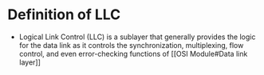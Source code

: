 # Definition of LLC
+ Logical Link Control (LLC) is a sublayer that generally provides the logic for the data link as it controls the synchronization, multiplexing, flow control, and even error-checking functions of [[OSI Module#Data link layer]]